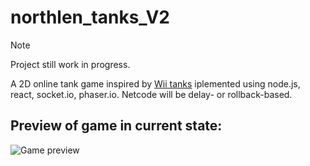 # northlen_tanks_V2 
> [!NOTE]
> Project still work in progress.

A 2D online tank game inspired by [Wii tanks](https://nintendo.fandom.com/wiki/Tanks!) iplemented using node.js, react, socket.io, phaser.io. Netcode will be delay- or rollback-based.

## Preview of game in current state:
![Game preview](https://github.com/RasmusAlmryd/northlen_tanks_V2/assets/44927645/f7b43c49-3206-434a-8643-77d5152848e8)
